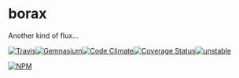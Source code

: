 # borax
Another kind of flux...

[![Travis](https://img.shields.io/travis/kane-thornwyrd/borax.svg?maxAge=2592000?style=flat-square)](https://travis-ci.org/kane-thornwyrd/borax)[![Gemnasium](https://img.shields.io/gemnasium/mathiasbynens/he.svg?maxAge=2592000?style=flat-square)](https://gemnasium.com/github.com/kane-thornwyrd/borax)[![Code Climate](https://codeclimate.com/github/kane-thornwyrd/borax/badges/gpa.svg)](https://codeclimate.com/github/kane-thornwyrd/borax)[![Coverage Status](https://coveralls.io/repos/github/kane-thornwyrd/borax/badge.svg?branch=master)](https://coveralls.io/github/kane-thornwyrd/borax?branch=master)[![unstable](http://badges.github.io/stability-badges/dist/unstable.svg)](http://github.com/badges/stability-badges)

[![NPM](https://nodei.co/npm/borax.png?downloads=true&downloadRank=true&stars=true)](https://nodei.co/npm/borax/)
